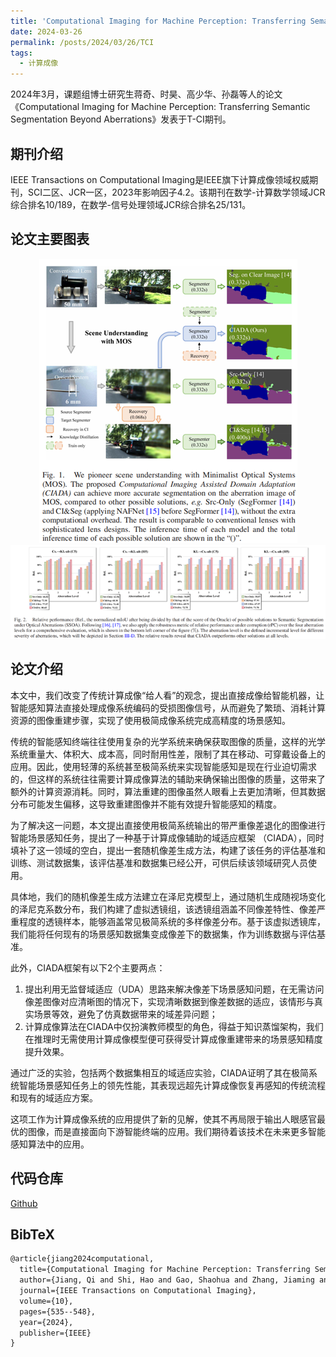 ```yaml
---
title: 'Computational Imaging for Machine Perception: Transferring Semantic Segmentation Beyond Aberrations'
date: 2024-03-26
permalink: /posts/2024/03/26/TCI
tags:
  - 计算成像
---
```


2024年3月，课题组博士研究生蒋奇、时昊、高少华、孙磊等人的论文《Computational Imaging for Machine Perception: Transferring Semantic Segmentation Beyond Aberrations》发表于T-CI期刊。

## 期刊介绍

IEEE Transactions on Computational Imaging是IEEE旗下计算成像领域权威期刊，SCI二区、JCR一区，2023年影响因子4.2。该期刊在数学-计算数学领域JCR综合排名10/189，在数学-信号处理领域JCR综合排名25/131。

## 论文主要图表
<div style="text-align:center">
<img src="/images/research/2024-06-26-TCI/图片1.png" alt="Portfolio" style="max-width: 100%">
</div>
<div style="text-align:center">
<img src="/images/research/2024-06-26-TCI/图片2.png" alt="Portfolio" style="max-width: 100%">
</div>

## 论文介绍

本文中，我们改变了传统计算成像“给人看”的观念，提出直接成像给智能机器，让智能感知算法直接处理成像系统编码的受损图像信号，从而避免了繁琐、消耗计算资源的图像重建步骤，实现了使用极简成像系统完成高精度的场景感知。

传统的智能感知终端往往使用复杂的光学系统来确保获取图像的质量，这样的光学系统重量大、体积大、成本高，同时耐用性差，限制了其在移动、可穿戴设备上的应用。因此，使用轻薄的系统甚至极简系统来实现智能感知是现在行业迫切需求的，但这样的系统往往需要计算成像算法的辅助来确保输出图像的质量，这带来了额外的计算资源消耗。同时，算法重建的图像虽然人眼看上去更加清晰，但其数据分布可能发生偏移，这导致重建图像并不能有效提升智能感知的精度。

为了解决这一问题，本文提出直接使用极简系统输出的带严重像差退化的图像进行智能场景感知任务，提出了一种基于计算成像辅助的域适应框架 （CIADA），同时填补了这一领域的空白，提出一套随机像差生成方法，构建了该任务的评估基准和训练、测试数据集，该评估基准和数据集已经公开，可供后续该领域研究人员使用。

具体地，我们的随机像差生成方法建立在泽尼克模型上，通过随机生成随视场变化的泽尼克系数分布，我们构建了虚拟透镜组，该透镜组涵盖不同像差特性、像差严重程度的透镜样本，能够涵盖常见极简系统的多样像差分布。基于该虚拟透镜库，我们能将任何现有的场景感知数据集变成像差下的数据集，作为训练数据与评估基准。

此外，CIADA框架有以下2个主要两点：
<ol>
<li>提出利用无监督域适应（UDA）思路来解决像差下场景感知问题，在无需访问像差图像对应清晰图的情况下，实现清晰数据到像差数据的适应，该情形与真实场景等效，避免了仿真数据带来的域差异问题；
</li>
<li>计算成像算法在CIADA中仅扮演教师模型的角色，得益于知识蒸馏架构，我们在推理时无需使用计算成像模型便可获得受计算成像重建带来的场景感知精度提升效果。
</li>
</ol>

通过广泛的实验，包括两个数据集相互的域适应实验，CIADA证明了其在极简系统智能场景感知任务上的领先性能，其表现远超先计算成像恢复再感知的传统流程和现有的域适应方案。

这项工作为计算成像系统的应用提供了新的见解，使其不再局限于输出人眼感官最优的图像，而是直接面向下游智能终端的应用。我们期待着该技术在未来更多智能感知算法中的应用。

## 代码仓库
<a href="https://github.com/zju-jiangqi/CIADA" target="_blank">Github<br></a>


## BibTeX
```tex
@article{jiang2024computational,
  title={Computational Imaging for Machine Perception: Transferring Semantic Segmentation Beyond Aberrations},
  author={Jiang, Qi and Shi, Hao and Gao, Shaohua and Zhang, Jiaming and Yang, Kailun and Sun, Lei and Ni, Huajian and Wang, Kaiwei},
  journal={IEEE Transactions on Computational Imaging},
  volume={10},
  pages={535--548},
  year={2024},
  publisher={IEEE}
}
```

